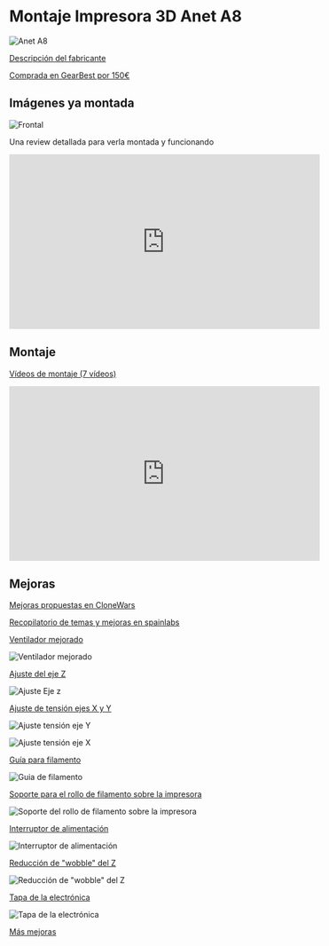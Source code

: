# Montaje Impresora 3D Anet A8

![Anet A8](http://www.anet3d.com/uploads/allimg/160705/1-160F511024L11.jpg)

[Descripción del fabricante](http://www.anet3d.com/English/3D_Printer/106.html)

[Comprada en GearBest por 150€](http://www.gearbest.com/3d-printers-3d-printer-kits/pp_337314.html?wid=21)

## Imágenes ya montada

![Frontal](http://www.anet3d.com/uploads/allimg/160705/1-160F5110344101.jpg)


Una review detallada para verla montada y funcionando

<iframe width="560" height="315" src="https://www.youtube.com/embed/aPlcv1NKC6I" frameborder="0" allowfullscreen></iframe>

## Montaje

[Vídeos de montaje (7 vídeos)](https://www.youtube.com/playlist?list=PLQox1aWxzCN3J9EtjGQgz9QfJK7DmFYg5)

<iframe width="560" height="315" src="https://www.youtube.com/embed/AXyZLaHBEMQ?list=PLQox1aWxzCN3J9EtjGQgz9QfJK7DmFYg5" frameborder="0" allowfullscreen></iframe>

## Mejoras

[Mejoras propuestas en CloneWars](https://groups.google.com/forum/#!topic/asrob-uc3m-impresoras-3d/Cg3HgZSAcig)

[Recopilatorio de temas y mejoras en spainlabs](http://www.spainlabs.com/foros/tema-Anet-A8-Dudas-y-soluciones-Recopilatorio-de-temas)

[Ventilador mejorado](http://www.thingiverse.com/thing:1620630)

![Ventilador mejorado](http://thingiverse-production-new.s3.amazonaws.com/renders/e0/9e/af/19/1f/7af3ac0cc1b722551b029107e1191d6b_preview_featured.jpg)

[Ajuste del eje Z](http://www.thingiverse.com/thing:1479176)

![Ajuste Eje z](http://thingiverse-production-new.s3.amazonaws.com/renders/e1/43/b9/6b/0a/0864c5545d248f50b7b15c2f0f078991_preview_featured.jpg)

[Ajuste de tensión ejes X y Y](http://www.thingiverse.com/thing:1492411)

![Ajuste tensión eje Y](http://www.thingiverse.com/thing:1492411)


![Ajuste tensión eje X](http://thingiverse-production-new.s3.amazonaws.com/renders/38/f6/e7/07/68/126cef282e4dec3b96390c8b6d24e061_preview_featured.JPG)

[Guía para filamento](http://www.thingiverse.com/thing:1764285)

![Guia de filamento](http://thingiverse-production-new.s3.amazonaws.com/renders/d6/91/9a/66/5f/22bb11e05cc674a70000e7a5a304ac16_preview_featured.jpg)

[Soporte para el rollo de filamento sobre la impresora](http://www.thingiverse.com/thing:1624641)

![Soporte del rollo de filamento sobre la impresora](http://thingiverse-production-new.s3.amazonaws.com/renders/5d/6a/b5/ef/29/f3ccdd27d2000e3f9255a7e3e2c48800_preview_featured.jpg)

[Interruptor de alimentación](http://www.thingiverse.com/thing:1474108)

![Interruptor de alimentación](http://thingiverse-production-new.s3.amazonaws.com/renders/0d/6a/00/00/b3/55d0a9598215d0b61d296acb0aa32dd2_preview_featured.jpg)

[Reducción de "wobble" del Z](http://www.thingiverse.com/thing:1858435)

![Reducción de "wobble" del Z](http://thingiverse-production-new.s3.amazonaws.com/renders/8d/2c/57/4d/4c/f3ccdd27d2000e3f9255a7e3e2c48800_preview_featured.jpg)

[Tapa de la electrónica](http://www.thingiverse.com/thing:1803120)

![Tapa de la electrónica](http://thingiverse-production-new.s3.amazonaws.com/renders/25/68/f2/21/e0/428d10fca8ed8acbcf023f6dc3fb5776_preview_featured.jpg)

[Más mejoras](https://groups.google.com/d/msg/asrob-uc3m-impresoras-3d/Cg3HgZSAcig/oTkeBMENAgAJ)
